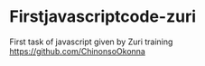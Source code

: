 # Firstjavascriptcode-zuri
First task of javascript given by Zuri training
https://github.com/ChinonsoOkonna
